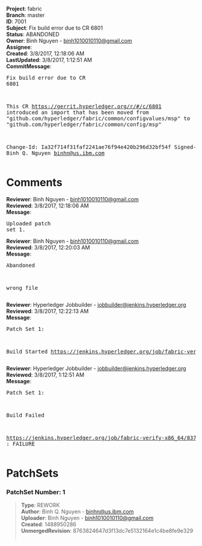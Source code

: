 <strong>Project</strong>: fabric<br><strong>Branch</strong>: master<br><strong>ID</strong>: 7001<br><strong>Subject</strong>: Fix build error due to CR 6801<br><strong>Status</strong>: ABANDONED<br><strong>Owner</strong>: Binh Nguyen - binh1010010110@gmail.com<br><strong>Assignee</strong>:<br><strong>Created</strong>: 3/8/2017, 12:18:06 AM<br><strong>LastUpdated</strong>: 3/8/2017, 1:12:51 AM<br><strong>CommitMessage</strong>:<br><pre>Fix build error due to CR 6801

This CR https://gerrit.hyperledger.org/r/#/c/6801
introduced an import that has been moved
from "github.com/hyperledger/fabric/common/configvalues/msp"
to "github.com/hyperledger/fabric/common/config/msp"

Change-Id: Ia32f714f31faf2241ae76f94e420b296d32bf54f
Signed-off-by: Binh Q. Nguyen <binhn@us.ibm.com>
</pre><h1>Comments</h1><strong>Reviewer</strong>: Binh Nguyen - binh1010010110@gmail.com<br><strong>Reviewed</strong>: 3/8/2017, 12:18:06 AM<br><strong>Message</strong>: <pre>Uploaded patch set 1.</pre><strong>Reviewer</strong>: Binh Nguyen - binh1010010110@gmail.com<br><strong>Reviewed</strong>: 3/8/2017, 12:20:03 AM<br><strong>Message</strong>: <pre>Abandoned

wrong file</pre><strong>Reviewer</strong>: Hyperledger Jobbuilder - jobbuilder@jenkins.hyperledger.org<br><strong>Reviewed</strong>: 3/8/2017, 12:22:13 AM<br><strong>Message</strong>: <pre>Patch Set 1:

Build Started https://jenkins.hyperledger.org/job/fabric-verify-x86_64/8376/</pre><strong>Reviewer</strong>: Hyperledger Jobbuilder - jobbuilder@jenkins.hyperledger.org<br><strong>Reviewed</strong>: 3/8/2017, 1:12:51 AM<br><strong>Message</strong>: <pre>Patch Set 1:

Build Failed 

https://jenkins.hyperledger.org/job/fabric-verify-x86_64/8376/ : FAILURE</pre><h1>PatchSets</h1><h3>PatchSet Number: 1</h3><blockquote><strong>Type</strong>: REWORK<br><strong>Author</strong>: Binh Q. Nguyen - binhn@us.ibm.com<br><strong>Uploader</strong>: Binh Nguyen - binh1010010110@gmail.com<br><strong>Created</strong>: 1488950286<br><strong>UnmergedRevision</strong>: 8763824647d3f13dc7e5132164e1c4be8fe9e329<br><br></blockquote>